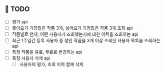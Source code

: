 ## 👷 TODO 
- [ ] 평가 api 
- [ ] 좋아요가 가장많은 작품 3개, 싫어요가 가장많은 작품 3개 조회 api
- [ ] 작품별로 언제, 어떤 사용자가 조회했는지에 대한 이력을 조회하는 api
- [ ] 최근 1주일간 등록 사용자 중 성인 작품을 3개 이상 조회한 사용자 목록을 조회하는 api 
- [ ] 특정 작품을 유료, 무료로 변경하는 api
- [ ] 특정 사용자 삭제 api
  - [ ] 사용자의 평가, 조회 이력 함께 삭제